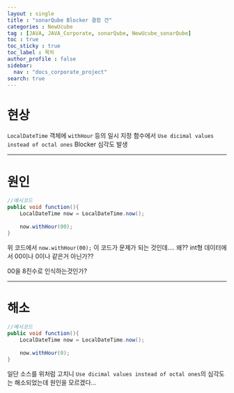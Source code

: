 ```yaml
---
layout : single
title : "sonarQube Blocker 결함 건"
categories : NewUcube
tag : [JAVA, JAVA_Corporate, sonarQube, NewUcube_sonarQube]
toc : true
toc_sticky : true
toc_label : 목차
author_profile : false
sidebar:
  nav : "docs_corporate_project"
search: true
---
```

# 현상

`LocalDateTime` 객체에 `withHour` 등의 일시 지정 함수에서 `Use dicimal values instead of octal ones` Blocker 심각도 발생

---

# 원인

```java
//예시코드
public void function(){
    LocalDateTime now = LocalDateTime.now();
  
    now.withHour(00);
}
```

위 코드에서 `now.withHour(00);` 이 코드가 문제가 되는 것인데.... 왜?? int형 데이터에서 00이나 0이나 같은거 아닌가??

00을 8진수로 인식하는것인가?

---

# 해소

```java
//예시코드
public void function(){
    LocalDateTime now = LocalDateTime.now();
  
    now.withHour(0);
}

```

일단 소스를 위처럼 고치니 `Use dicimal values instead of octal ones`의 심각도는 해소되었는데 원인을 모르겠다...
